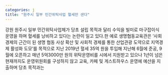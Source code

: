 ```yaml
---
categories: j
title: "원주시 일부 민간위탁사업 혈세만 샌다"
---
```

강원 원주시 일부 민간위탁사업체가 당초 설립 목적과 달리 수익을 빌미로 마구잡이식 운영을 하며 혈세를 낭비하고 있다는 논란이 일고 있다.한 예로 생명협동교육관은 ‘사회경제의 근간이 된 생명 협동 사상 확산 및 사회적 경제를 통한 산업관광 도약으로 지역경제 활성화 도모’를 목적으로 지난 2019년 혈세 35억 원을 투입해 지난해 6월에 준공, 9월에 오픈하고 매년 5억3000만 원의 위탁운영비를 시에서 지원받고 있으나 1년이 넘은 현재까지도 운영위원회를 구성하지 않고 교육, 카페 및 게스트하우스 운영에 예산을 지출하며 당초 목적과는